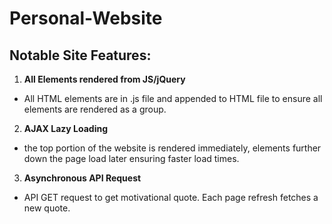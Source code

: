 # Personal-Website

## Notable Site Features:
1. **All Elements rendered from JS/jQuery** 
- All HTML elements are in .js file and appended to HTML file to ensure all elements are rendered as a group.
2. **AJAX Lazy Loading** 
- the top portion of the website is rendered immediately, elements further down the page load later ensuring faster load times.
3. **Asynchronous API Request** 
- API GET request to get motivational quote. Each page refresh fetches a new quote. 

